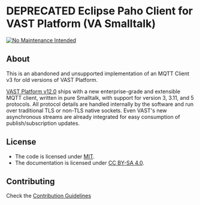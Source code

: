 # DEPRECATED Eclipse Paho Client for VAST Platform (VA Smalltalk)

[![No Maintenance Intended](http://unmaintained.tech/badge.svg)](http://unmaintained.tech/)



## About

This is an abandoned and unsupported implementation of an MQTT Client v3 for old versions of VAST Platform.

[VAST Platform v12.0](https://www.instantiations.com/vast-platform/version-history/) ships with a new enterprise-grade and extensible MQTT client, written in pure Smalltalk, with support for version 3, 3.11, and 5 protocols. All protocol details are handled internally by the software and run over traditional TLS or non-TLS native sockets. Even VAST's new asynchronous streams are already integrated for easy consumption of publish/subscription updates.

## License
- The code is licensed under [MIT](LICENSE).
- The documentation is licensed under [CC BY-SA 4.0](http://creativecommons.org/licenses/by-sa/4.0/).

## Contributing

Check the [Contribution Guidelines](CONTRIBUTING.md)

